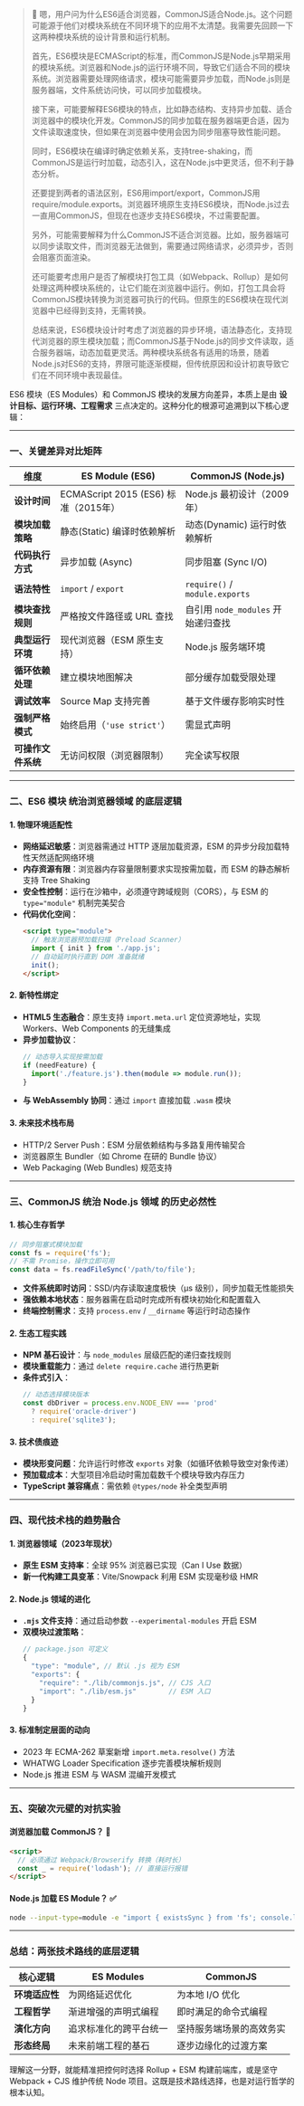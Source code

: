 > 💭 嗯，用户问为什么ES6适合浏览器，CommonJS适合Node.js。这个问题可能源于他们对模块系统在不同环境下的应用不太清楚。我需要先回顾一下这两种模块系统的设计背景和运行机制。
>
> 首先，ES6模块是ECMAScript的标准，而CommonJS是Node.js早期采用的模块系统。浏览器和Node.js的运行环境不同，导致它们适合不同的模块系统。浏览器需要处理网络请求，模块可能需要异步加载，而Node.js则是服务器端，文件系统访问快，可以同步加载模块。
>
> 接下来，可能要解释ES6模块的特点，比如静态结构、支持异步加载、适合浏览器中的模块化开发。CommonJS的同步加载在服务器端更合适，因为文件读取速度快，但如果在浏览器中使用会因为同步阻塞导致性能问题。
>
> 同时，ES6模块在编译时确定依赖关系，支持tree-shaking，而CommonJS是运行时加载，动态引入，这在Node.js中更灵活，但不利于静态分析。
>
> 还要提到两者的语法区别，ES6用import/export，CommonJS用require/module.exports。浏览器环境原生支持ES6模块，而Node.js过去一直用CommonJS，但现在也逐步支持ES6模块，不过需要配置。
>
> 另外，可能需要解释为什么CommonJS不适合浏览器。比如，服务器端可以同步读取文件，而浏览器无法做到，需要通过网络请求，必须异步，否则会阻塞页面渲染。
>
> 还可能要考虑用户是否了解模块打包工具（如Webpack、Rollup）是如何处理这两种模块系统的，让它们能在浏览器中运行。例如，打包工具会将CommonJS模块转换为浏览器可执行的代码。但原生的ES6模块在现代浏览器中已经得到支持，无需转换。
>
> 总结来说，ES6模块设计时考虑了浏览器的异步环境，语法静态化，支持现代浏览器的原生模块加载；而CommonJS基于Node.js的同步文件读取，适合服务器端，动态加载更灵活。两种模块系统各有适用的场景，随着Node.js对ES6的支持，界限可能逐渐模糊，但传统原因和设计初衷导致它们在不同环境中表现最佳。
>
> 



ES6 模块（ES Modules）和 CommonJS 模块的发展方向差异，本质上是由 **设计目标、运行环境、工程需求** 三点决定的。这种分化的根源可追溯到以下核心逻辑：

---

### 一、关键差异对比矩阵
| **维度**             | ES Module (ES6)                                             | CommonJS (Node.js)                                         |
|----------------------|------------------------------------------------------------|------------------------------------------------------------|
| **设计时间**          | ECMAScript 2015 (ES6) 标准（2015年）                        | Node.js 最初设计（2009年）                                  |
| **模块加载策略**      | 静态(Static) 编译时依赖解析                                | 动态(Dynamic) 运行时依赖解析                                |
| **代码执行方式**      | 异步加载 (Async)                                           | 同步阻塞 (Sync I/O)                                        |
| **语法特性**          | `import` / `export`                                        | `require()` / `module.exports`                             |
| **模块查找规则**      | 严格按文件路径或 URL 查找                                  | 自引用 `node_modules` 开始递归查找                          |
| **典型运行环境**      | 现代浏览器（ESM 原生支持）                                 | Node.js 服务端环境                                          |
| **循环依赖处理**      | 建立模块地图解决                                           | 部分缓存加载受限处理                                        |
| **调试效率**          | Source Map 支持完善                                        | 基于文件缓存影响实时性                                      |
| **强制严格模式**      | 始终启用（`'use strict'`）                                 | 需显式声明                                                  |
| **可操作文件系统**    | 无访问权限（浏览器限制）                                   | 完全读写权限                                                |

---

### 二、ES6 模块 **统治浏览器领域** 的底层逻辑

#### 1. **物理环境适配性**
- **网络延迟敏感**：浏览器需通过 HTTP 逐层加载资源，ESM 的异步分段加载特性天然适配网络环境
- **内存资源有限**：浏览器内存容量限制要求实现按需加载，而 ESM 的静态解析支持 Tree Shaking
- **安全性控制**：运行在沙箱中，必须遵守跨域规则（CORS），与 ESM 的 `type="module"` 机制完美契合
- **代码优化空间**：
  ```html
  <script type="module">
    // 触发浏览器预加载扫描（Preload Scanner）
    import { init } from './app.js'; 
    // 自动延时执行直到 DOM 准备就绪
    init();
  </script>
  ```

#### 2. **新特性绑定**
- **HTML5 生态融合**：原生支持 `import.meta.url` 定位资源地址，实现 Workers、Web Components 的无缝集成
- **异步加载协议**：
  ```javascript
  // 动态导入实现按需加载
  if (needFeature) {
    import('./feature.js').then(module => module.run());
  }
  ```
- **与 WebAssembly 协同**：通过 `import` 直接加载 `.wasm` 模块

#### 3. **未来技术栈布局**
- HTTP/2 Server Push：ESM 分层依赖结构与多路复用传输契合
- 浏览器原生 Bundler（如 Chrome 在研的 Bundle 协议）
- Web Packaging (Web Bundles) 规范支持

---

### 三、CommonJS **统治 Node.js 领域** 的历史必然性

#### 1. **核心生存哲学**
```javascript
// 同步阻塞式模块加载
const fs = require('fs'); 
// 不需 Promise，操作立即可用
const data = fs.readFileSync('/path/to/file'); 
```

- **文件系统即时访问**：SSD/内存读取速度极快（μs 级别），同步加载无性能损失
- **强依赖本地状态**：服务器需在启动时完成所有模块初始化和配置载入
- **终端控制需求**：支持 `process.env` / `__dirname` 等运行时动态操作

#### 2. **生态工程实践**
- **NPM 基石设计**：与 `node_modules` 层级匹配的递归查找规则
- **模块重载能力**：通过 `delete require.cache` 进行热更新
- **条件式引入**：
  ```javascript
  // 动态选择模块版本
  const dbDriver = process.env.NODE_ENV === 'prod' 
    ? require('oracle-driver') 
    : require('sqlite3');
  ```

#### 3. **技术债痕迹**
- **模块形变问题**：允许运行时修改 `exports` 对象（如循环依赖导致空对象传递）
- **预加载成本**：大型项目冷启动时需加载数千个模块导致内存压力
- **TypeScript 兼容痛点**：需依赖 `@types/node` 补全类型声明

---

### 四、现代技术栈的趋势融合

#### 1. 浏览器领域（2023年现状）
- **原生 ESM 支持率**：全球 95% 浏览器已实现（Can I Use 数据）
- **新一代构建工具变革**：Vite/Snowpack 利用 ESM 实现毫秒级 HMR

#### 2. Node.js 领域的进化
- **`.mjs` 文件支持**：通过启动参数 `--experimental-modules` 开启 ESM
- **双模块过渡策略**：
  ```javascript
  // package.json 可定义
  {
    "type": "module", // 默认 .js 视为 ESM
    "exports": {
      "require": "./lib/commonjs.js", // CJS 入口
      "import": "./lib/esm.js"        // ESM 入口
    }
  }
  ```

#### 3. 标准制定层面的动向
- 2023 年 ECMA-262 草案新增 `import.meta.resolve()` 方法
- WHATWG Loader Specification 逐步完善模块解析规则
- Node.js 推进 ESM 与 WASM 混编开发模式

---

### 五、突破次元壁的对抗实验

#### **浏览器加载 CommonJS？** 🚫
```html
<script>
  // 必须通过 Webpack/Browserify 转换（耗时长）
  const _ = require('lodash'); // 直接运行报错
</script>
```

#### **Node.js 加载 ES Module？** ✅
```bash
node --input-type=module -e "import { existsSync } from 'fs'; console.log(existsSync('.'));"
```

---

### 总结：两张技术路线的底层逻辑

| **核心逻辑**          | ES Modules                   | CommonJS                   |
|-----------------------|------------------------------|----------------------------|
| **环境适应性**        | 为网络延迟优化               | 为本地 I/O 优化            |
| **工程哲学**          | 渐进增强的声明式编程         | 即时满足的命令式编程       |
| **演化方向**          | 追求标准化的跨平台统一       | 坚持服务端场景的高效务实   |
| **形态终局**          | 未来前端工程的基石           | 逐步边缘化的过渡方案       |

理解这一分野，就能精准把控何时选择 Rollup + ESM 构建前端库，或是坚守 Webpack + CJS 维护传统 Node 项目。这既是技术路线选择，也是对运行哲学的根本认知。
